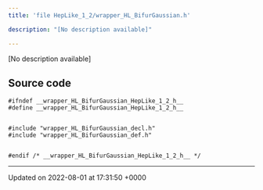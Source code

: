 ```yaml
---
title: 'file HepLike_1_2/wrapper_HL_BifurGaussian.h'

description: "[No description available]"

---
```







[No description available]




## Source code

```
#ifndef __wrapper_HL_BifurGaussian_HepLike_1_2_h__
#define __wrapper_HL_BifurGaussian_HepLike_1_2_h__


#include "wrapper_HL_BifurGaussian_decl.h"
#include "wrapper_HL_BifurGaussian_def.h"


#endif /* __wrapper_HL_BifurGaussian_HepLike_1_2_h__ */
```


-------------------------------

Updated on 2022-08-01 at 17:31:50 +0000
